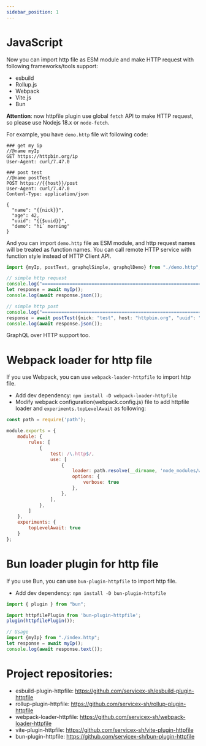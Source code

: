 ```yaml
---
sidebar_position: 1
---
```


# JavaScript

Now you can import http file as ESM module and make HTTP request with following frameworks/tools support:

* esbuild
* Rollup.js
* Webpack
* Vite.js
* Bun

**Attention**: now httpfile plugin use global `fetch` API to make HTTP request, so please use Nodejs 18.x or `node-fetch`.

For example, you have `demo.http` file wit following code:

```
### get my ip
//@name myIp
GET https://httpbin.org/ip
User-Agent: curl/7.47.0

### post test
//@name postTest
POST https://{{host}}/post
User-Agent: curl/7.47.0
Content-Type: application/json

{
  "name": "{{nick}}",
  "age": 42,
  "uuid": "{{$uuid}}",
  "demo": "hi` morning"
}
```

And you can import `demo.http` file as ESM module, and http request names will be treated as function names.
You can call remote HTTP service with function style instead of HTTP Client API.

```typescript
import {myIp, postTest, graphqlSimple, graphqlDemo} from "./demo.http";

// simple http request
console.log("==============================================================");
let response = await myIp();
console.log(await response.json());

// simple http post
console.log("==============================================================");
response = await postTest({nick: "test", host: "httpbin.org", "uuid": "c8389930-1071-4b88-9676-30b9ba7f2343"});
console.log(await response.json());
```

GraphQL over HTTP support too.

# Webpack loader for http file

If you use Webpack, you can use `webpack-loader-httpfile` to import http file.

* Add dev dependency: `npm install -D webpack-loader-httpfile`
* Modify webpack configuration(webpack.config.js) file to add httpfile loader and `experiments.topLevelAwait` as following:

```javascript
const path = require('path');

module.exports = {
    module: {
        rules: [
            {
                test: /\.http$/,
                use: [
                    {
                        loader: path.resolve(__dirname, 'node_modules/webpack-loader-httpfile/index.js'),
                        options: {
                            verbose: true
                        },
                    },
                ],
            },
        ]
    },
    experiments: {
        topLevelAwait: true
    }
};
```

# Bun loader plugin for http file


If you use Bun, you can use `bun-plugin-httpfile` to import http file.

* Add dev dependency: `npm install -D bun-plugin-httpfile`

```javascript
import { plugin } from "bun";

import httpfilePlugin from 'bun-plugin-httpfile';
plugin(httpfilePlugin());

// Usage
import {myIp} from "./index.http";
let response = await myIp();
console.log(await response.text());
```

# Project repositories:

* esbuild-plugin-httpfile: https://github.com/servicex-sh/esbuild-plugin-httpfile
* rollup-plugin-httpfile: https://github.com/servicex-sh/rollup-plugin-httpfile
* webpack-loader-httpfile: https://github.com/servicex-sh/webpack-loader-httpfile
* vite-plugin-httpfile: https://github.com/servicex-sh/vite-plugin-httpfile
* bun-plugin-httpfile: https://github.com/servicex-sh/bun-plugin-httpfile
